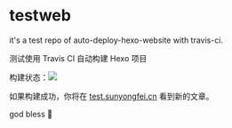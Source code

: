 # testweb

it's a test repo of auto-deploy-hexo-website with travis-ci.  

测试使用 Travis CI 自动构建 Hexo 项目  

构建状态：![](https://travis-ci.org/heart4lor/testweb.svg?branch=source)  

如果构建成功，你将在 [test.sunyongfei.cn](http://test.sunyongfei.cn) 看到新的文章。

god bless 🙏